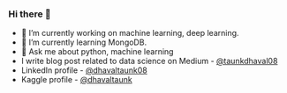 ### Hi there 👋

<!--
**DhavalTaunk08/DhavalTaunk08** is a ✨ _special_ ✨ repository because its `README.md` (this file) appears on your GitHub profile.
-->

- 🔭 I’m currently working on machine learning, deep learning.
- 🌱 I’m currently learning MongoDB.
- 💬 Ask me about python, machine learning
- I write blog post related to data science on Medium - [@taunkdhaval08](https://medium.com/@taunkdhaval08)
- LinkedIn profile - [@dhavaltaunk08](https://linkedin.com/in/dhavaltaunk08/)
- Kaggle profile - [@dhavaltaunk](https://www.kaggle.com/dhavaltaunk)
